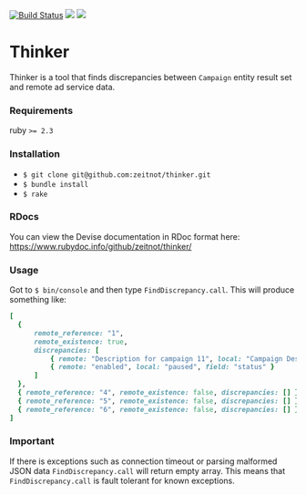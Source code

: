[![Build Status](https://travis-ci.org/zeitnot/thinker.svg?branch=master)](https://travis-ci.org/zeitnot/thinker)
<a href="https://codeclimate.com/github/zeitnot/thinker/maintainability"><img src="https://api.codeclimate.com/v1/badges/a0f2b7cbb3b7109a7a00/maintainability" /></a>
<a href="https://codeclimate.com/github/zeitnot/thinker/test_coverage"><img src="https://api.codeclimate.com/v1/badges/a0f2b7cbb3b7109a7a00/test_coverage" /></a>
# Thinker

Thinker is a tool that finds discrepancies between `Campaign` entity result set and remote ad service data.

### Requirements
ruby `>= 2.3`

### Installation

* `$ git clone git@github.com:zeitnot/thinker.git`
* `$ bundle install`
* `$ rake`

### RDocs
You can view the Devise documentation in RDoc format here:
https://www.rubydoc.info/github/zeitnot/thinker/

### Usage
Got to `$ bin/console` and then type `FindDiscrepancy.call`. This will produce something like: 
```ruby
[
  { 
      remote_reference: "1",
      remote_existence: true,
      discrepancies: [
          { remote: "Description for campaign 11", local: "Campaign Description", field: "ad_description" }, 
          { remote: "enabled", local: "paused", field: "status" }
      ]
  },
  { remote_reference: "4", remote_existence: false, discrepancies: [] },
  { remote_reference: "5", remote_existence: false, discrepancies: [] },
  { remote_reference: "6", remote_existence: false, discrepancies: [] }
]
```

### Important
If there is exceptions such as connection timeout or parsing malformed JSON data `FindDiscrepancy.call` will return empty array.
This means that `FindDiscrepancy.call` is fault tolerant for known exceptions. 

